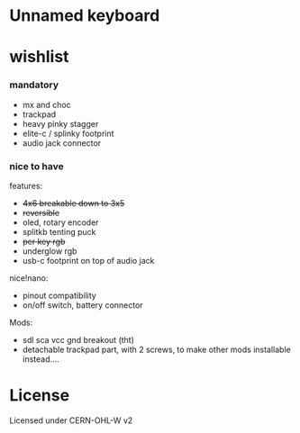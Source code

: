 # Unnamed keyboard

# wishlist 

### mandatory
- mx and choc
- trackpad
- heavy pinky stagger
- elite-c / splinky footprint
- audio jack connector 

### nice to have

features: 

- ~~4x6 breakable down to 3x5~~
- ~~reversible~~
- oled, rotary encoder
- splitkb tenting puck 
- ~~per key rgb~~
- underglow rgb
- usb-c footprint on top of audio jack

nice!nano:

- pinout compatibility
- on/off switch, battery connector  


Mods:

- sdl sca vcc gnd breakout (tht)
- detachable trackpad part, with 2 screws, to make other mods installable instead....


# License 

Licensed under CERN-OHL-W v2
